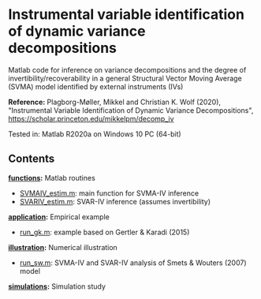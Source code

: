 # Instrumental variable identification of dynamic variance decompositions

Matlab code for inference on variance decompositions and the degree of invertibility/recoverability in a general Structural Vector Moving Average (SVMA) model identified by external instruments (IVs)

**Reference:**
Plagborg-Møller, Mikkel and Christian K. Wolf (2020), "Instrumental Variable Identification of Dynamic Variance Decompositions", https://scholar.princeton.edu/mikkelpm/decomp_iv

Tested in: Matlab R2020a on Windows 10 PC (64-bit)

## Contents

**[functions](functions):** Matlab routines
- [SVMAIV_estim.m](functions/SVMAIV_estim.m): main function for SVMA-IV inference
- [SVARIV_estim.m](functions/SVARIV_estim.m): SVAR-IV inference (assumes invertibility)

**[application](application):** Empirical example
- [run_gk.m](application/run_gk.m): example based on Gertler & Karadi (2015)

**[illustration](illustration):** Numerical illustration
- [run_sw.m](application/run_sw.m): SVMA-IV and SVAR-IV analysis of Smets & Wouters (2007) model

**[simulations](simulations):** Simulation study

